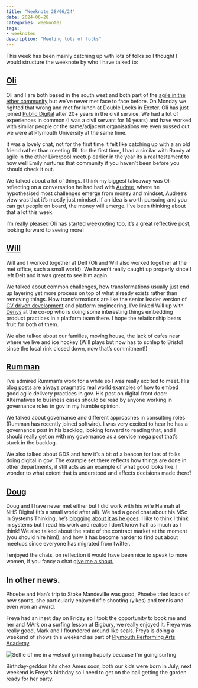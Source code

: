```yaml
---
title: "Weeknote 28/06/24"
date: 2024-06-28
categories: weeknotes
tags:
- weeknotes
description: "Meeting lots of folks"
---
```


This week has been mainly catching up with lots of folks so I thought I would structure the weeknote by who I have talked to:

## [Oli](https://www.linkedin.com/in/oli-l-670a22254/)
Oli and I are both based in the south west and both part of the [agile in the ether community](https://agileintheether.co.uk/) but we’ve never met face to face before. On Monday we righted that wrong and met for lunch at Double Locks in Exeter. Oli has just joined [Public Digital](https://public.digital/) after 20+ years in the civil service. We had a lot of experiences in common (I was a civil servant for 14 years) and have worked with similar people or the same/adjacent organisations we even sussed out we were at Plymouth University at the same time.

It was a lovely chat, not for the first time it felt like catching up with a an old friend rather than meeting IRL for the first time, I had a similar with Randy at agile in the ether Liverpool meetup earlier in the year its a real testament to how well Emily nurtures that community if you haven’t been before you should check it out.

We talked about a lot of things. I think my biggest takeaway was Oli reflecting on a conversation he had had with [Audree](https://www.linkedin.com/in/audree-fletcher-6479985/), where he hypothesised most challenges emerge from money and mindset, Audree’s view was that it’s mostly just mindset. If an idea is worth pursuing and you can get people on board, the money will emerge. I’ve been thinking about that a lot this week.

I’m really pleased Oli has [started weeknoting](https://snufkinstravels.wordpress.com/2024/06/28/weeknotes-week-24-rimmers-revision-timetable/) too, it’s a great reflective post, looking forward to seeing more!


## [Will](https://www.linkedin.com/in/william-henry-33990581/)
Will and I worked together at Delt (Oli and Will also worked together at the met office, such a small world). We haven’t really caught up properly since I left Delt and it was great to see him again. 

We talked about common challenges, how transformations usually just end up layering yet more process on top of what already exists rather than removing things. How transformations are like the senior leader version of [CV driven development](https://www.linkedin.com/in/william-henry-33990581/) and platform engineering. I’ve linked Will up with [Denys](https://www.linkedin.com/in/popovdenys/) at the co-op who is doing some interesting things embedding product practices in a platform team there. I hope the relationship bears fruit for both of them. 

We also talked about our families, moving house, the lack of cafes near where we live and ice hockey (Will plays but now has to schlep to Bristol since the local rink closed down, now that’s commitment!)


## [Rumman](https://www.linkedin.com/in/rummanamin/)
I’ve admired Rumman’s work for a while so I was really excited to meet. His [blog posts](https://rummanamin.co.uk/blog/) are always pragmatic real world examples of how to embed good agile delivery practices in gov. His post on digital front door: Alternatives to business cases should be read by anyone working in governance roles in gov in my humble opinion. 

We talked about governance and different approaches in consulting roles (Rumman has recently joined softwire). I was very excited to hear he has a governance post in his backlog, looking forward to reading that, and I should really get on with my governance as a service mega post that’s stuck in the backlog.

We also talked about GDS and how it’s a bit of a beacon for lots of folks doing digital in gov. The example set there reflects how things are done in other departments, it still acts as an example of what good looks like. I wonder to what extent that is understood and affects decisions made there?

## [Doug](https://www.linkedin.com/in/dajbelshaw/)
Doug and I have never met either but I did work with his wife Hannah at NHS Digital (It’s a small world after all). We had a good chat about his MSc in Systems Thinking, he’s [blogging about it as he goes](https://dougbelshaw.com/blog/). I like to think I think in systems but I read his work and realise I don’t know half as much as I think! We also talked about the state of the contract market at the moment (you should hire him!), and how it has become harder to find out about meetups since everyone has migrated from twitter.


I enjoyed the chats, on reflection it would have been nice to speak to more women, if you fancy a chat [give me a shout.](mailto:ian@discover-deliver.co.uk)


## In other news.

Phoebe and Han’s trip to Stoke Mandeville was good, Phoebe tried loads of new sports, she particularly enjoyed rifle shooting (yikes) and tennis and even won an award.

Freya had an inset day on Friday so I took the opportunity to book me and her and MArk on a surfing lesson at Bigbury, we really enjoyed it. Freya was really good, Mark and I floundered around like seals. Freya is doing a weekend of shows this weekend as part of [Plymouth Performing Arts Academy](https://www.plymouthperformingartsacademy.co.uk/) 

![Selfie of me in a wetsuit grinning happily because I'm going surfing](/images/surf_selfie.jpg)

Birthday-geddon hits chez Ames soon, both our kids were born in July, next weekend is Freya’s birthday so I need to get on the ball getting the garden ready for her party.
